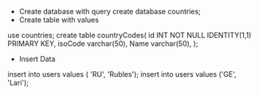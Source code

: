  - Create database with query create database countries;
 - Create table with values

use countries;
create table countryCodes(
   id INT NOT NULL IDENTITY(1,1) PRIMARY KEY,
   isoCode varchar(50),
   Name varchar(50),
);

 - Insert Data

insert into users values ( 'RU', 'Rubles');
insert into users values ('GE', 'Lari');